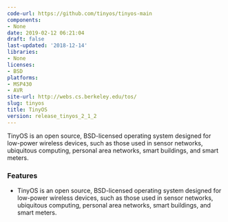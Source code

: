 ```yaml
---
code-url: https://github.com/tinyos/tinyos-main
components:
- None
date: 2019-02-12 06:21:04
draft: false
last-updated: '2018-12-14'
libraries:
- None
licenses:
- BSD
platforms:
- MSP430
- AVR
site-url: http://webs.cs.berkeley.edu/tos/
slug: tinyos
title: TinyOS
version: release_tinyos_2_1_2
---
```

TinyOS is an open source, BSD-licensed operating system designed for low-power wireless devices, such as those used in sensor networks, ubiquitous computing, personal area networks, smart buildings, and smart meters.

<!--more-->

### Features
- TinyOS is an open source, BSD-licensed operating system designed for low-power wireless devices, such as those used in sensor networks, ubiquitous computing, personal area networks, smart buildings, and smart meters.


